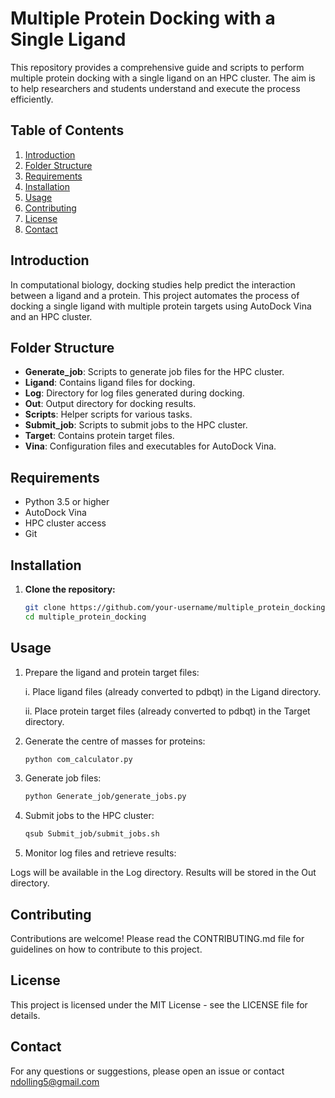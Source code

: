 # Multiple Protein Docking with a Single Ligand

This repository provides a comprehensive guide and scripts to perform multiple protein docking with a single ligand on an HPC cluster. The aim is to help researchers and students understand and execute the process efficiently.

## Table of Contents

1. [Introduction](#introduction)
2. [Folder Structure](#folder-structure)
3. [Requirements](#requirements)
4. [Installation](#installation)
5. [Usage](#usage)
6. [Contributing](#contributing)
7. [License](#license)
8. [Contact](#contact)

## Introduction

In computational biology, docking studies help predict the interaction between a ligand and a protein. This project automates the process of docking a single ligand with multiple protein targets using AutoDock Vina and an HPC cluster.

## Folder Structure

- **Generate_job**: Scripts to generate job files for the HPC cluster.
- **Ligand**: Contains ligand files for docking.
- **Log**: Directory for log files generated during docking.
- **Out**: Output directory for docking results.
- **Scripts**: Helper scripts for various tasks.
- **Submit_job**: Scripts to submit jobs to the HPC cluster.
- **Target**: Contains protein target files.
- **Vina**: Configuration files and executables for AutoDock Vina.

## Requirements

- Python 3.5 or higher
- AutoDock Vina
- HPC cluster access
- Git


## Installation

1. **Clone the repository:**
   ```bash
   git clone https://github.com/your-username/multiple_protein_docking.git
   cd multiple_protein_docking

## Usage
1. Prepare the ligand and protein target files:

   i. Place ligand files (already converted to pdbqt) in the Ligand directory.  

   ii. Place protein target files (already converted to pdbqt) in the Target directory.

2. Generate the centre of masses for proteins:
   ```bash
   python com_calculator.py
   
3. Generate job files:

   ```bash
   python Generate_job/generate_jobs.py

4. Submit jobs to the HPC cluster:

   ```bash
   qsub Submit_job/submit_jobs.sh

5. Monitor log files and retrieve results:

Logs will be available in the Log directory.
Results will be stored in the Out directory.

## Contributing
Contributions are welcome! Please read the CONTRIBUTING.md file for guidelines on how to contribute to this project.

## License
This project is licensed under the MIT License - see the LICENSE file for details.

## Contact
For any questions or suggestions, please open an issue or contact ndolling5@gmail.com
